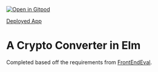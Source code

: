 [![Open in Gitpod](https://gitpod.io/button/open-in-gitpod.svg)](https://gitpod.io/#https://github.com/emattiza/frontendeval-converter)


[Deployed App](https://emattiza.github.io/frontendeval-converter/)

# A Crypto Converter in Elm
Completed based off the requirements from [FrontEndEval](https://frontendeval.com/questions/crypto-converter).
